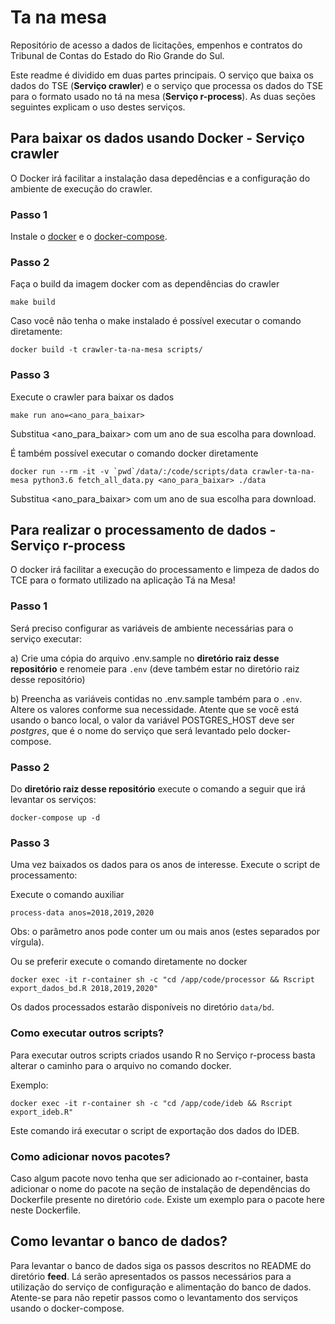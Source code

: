 # Ta na mesa

Repositório de acesso a dados de licitações, empenhos e contratos do Tribunal de Contas do Estado do Rio Grande do Sul.

Este readme é dividido em duas partes principais. O serviço que baixa os dados do TSE (**Serviço crawler**) e o serviço que processa os dados do TSE para o formato usado no tá na mesa (**Serviço r-process**). As duas seções seguintes explicam o uso destes serviços.

## Para baixar os dados usando Docker - Serviço crawler

O Docker irá facilitar a instalação dasa depedências e a configuração do ambiente de execução do crawler.

### Passo 1
Instale o [docker](https://docs.docker.com/install/) e o [docker-compose](https://docs.docker.com/compose/install/).

### Passo 2
Faça o build da imagem docker com as dependências do crawler
```
make build
```

Caso você não tenha o make instalado é possível executar o comando diretamente:

```
docker build -t crawler-ta-na-mesa scripts/	
```

### Passo 3
Execute o crawler para baixar os dados

```
make run ano=<ano_para_baixar>
```

Substitua <ano_para_baixar> com um ano de sua escolha para download.

É também possível executar o comando docker diretamente

```
docker run --rm -it -v `pwd`/data/:/code/scripts/data crawler-ta-na-mesa python3.6 fetch_all_data.py <ano_para_baixar> ./data
```

Substitua <ano_para_baixar> com um ano de sua escolha para download.

## Para realizar o processamento de dados - Serviço r-process

O docker irá facilitar a execução do processamento e limpeza de dados do TCE para o formato utilizado na aplicação Tá na Mesa!

### Passo 1

Será preciso configurar as variáveis de ambiente necessárias para o serviço executar:

a) Crie uma cópia do arquivo .env.sample no **diretório raiz desse repositório** e renomeie para `.env` (deve também estar no diretório raiz desse repositório)

b) Preencha as variáveis contidas no .env.sample também para o `.env`. Altere os valores conforme sua necessidade. Atente que se você está usando o banco local, o valor da variável POSTGRES_HOST deve ser *postgres*, que é o nome do serviço que será levantado pelo docker-compose.

### Passo 2

Do **diretório raiz desse repositório** execute o comando a seguir que irá levantar os serviços:

```
docker-compose up -d
```

### Passo 3
Uma vez baixados os dados para os anos de interesse. Execute o script de processamento:

Execute o comando auxiliar
```
process-data anos=2018,2019,2020
```
Obs: o parâmetro anos pode conter um ou mais anos (estes separados por vírgula).

Ou se preferir execute o comando diretamente no docker
```
docker exec -it r-container sh -c "cd /app/code/processor && Rscript export_dados_bd.R 2018,2019,2020"
```

Os dados processados estarão disponíveis no diretório `data/bd`.

### Como executar outros scripts?

Para executar outros scripts criados usando R no Serviço r-process basta alterar o caminho para o arquivo no comando docker.

Exemplo:
```
docker exec -it r-container sh -c "cd /app/code/ideb && Rscript export_ideb.R"
```

Este comando irá executar o script de exportação dos dados do IDEB.

### Como adicionar novos pacotes?
Caso algum pacote novo tenha que ser adicionado ao r-container, basta adicionar o nome do pacote na seção de instalação de dependências do Dockerfile presente no diretório `code`. Existe um exemplo para o pacote here neste Dockerfile.

## Como levantar o banco de dados?
Para levantar o banco de dados siga os passos descritos no README do diretório **feed**. Lá serão apresentados os passos necessários para a utilização do serviço de configuração e alimentação do banco de dados. Atente-se para não repetir passos como o levantamento dos serviços usando o docker-compose.
